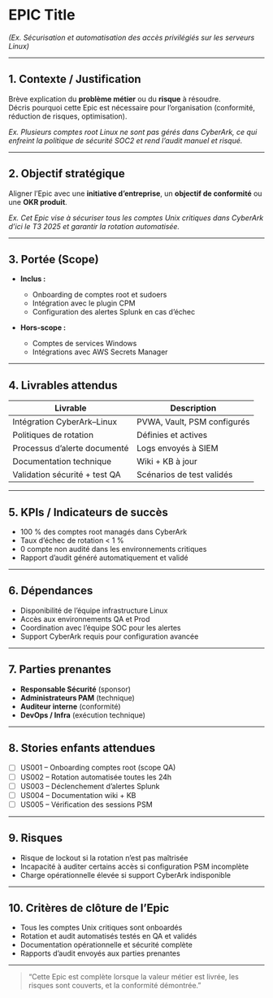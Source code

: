 # EPIC Title  
_(Ex. Sécurisation et automatisation des accès privilégiés sur les serveurs Linux)_  

---

## 1. Contexte / Justification  

Brève explication du **problème métier** ou du **risque** à résoudre.  
Décris pourquoi cette Epic est nécessaire pour l’organisation (conformité, réduction de risques, optimisation).

_Ex. Plusieurs comptes root Linux ne sont pas gérés dans CyberArk, ce qui enfreint la politique de sécurité SOC2 et rend l’audit manuel et risqué._

---

## 2. Objectif stratégique  

Aligner l’Epic avec une **initiative d’entreprise**, un **objectif de conformité** ou une **OKR produit**.

_Ex. Cet Epic vise à sécuriser tous les comptes Unix critiques dans CyberArk d’ici le T3 2025 et garantir la rotation automatisée._

---

## 3. Portée (Scope)

- **Inclus :**
  - Onboarding de comptes root et sudoers
  - Intégration avec le plugin CPM
  - Configuration des alertes Splunk en cas d’échec

- **Hors-scope :**
  - Comptes de services Windows
  - Intégrations avec AWS Secrets Manager

---

## 4. Livrables attendus

| Livrable                        | Description |
|----------------------------------|-------------|
| Intégration CyberArk–Linux       | PVWA, Vault, PSM configurés |
| Politiques de rotation          | Définies et actives |
| Processus d’alerte documenté    | Logs envoyés à SIEM |
| Documentation technique         | Wiki + KB à jour |
| Validation sécurité + test QA   | Scénarios de test validés |

---

## 5. KPIs / Indicateurs de succès  

- 100 % des comptes root managés dans CyberArk  
- Taux d’échec de rotation < 1 %  
- 0 compte non audité dans les environnements critiques  
- Rapport d’audit généré automatiquement et validé  

---

## 6. Dépendances  

- Disponibilité de l’équipe infrastructure Linux  
- Accès aux environnements QA et Prod  
- Coordination avec l’équipe SOC pour les alertes  
- Support CyberArk requis pour configuration avancée

---

## 7. Parties prenantes

- **Responsable Sécurité** (sponsor)  
- **Administrateurs PAM** (technique)  
- **Auditeur interne** (conformité)  
- **DevOps / Infra** (exécution technique)

---

## 8. Stories enfants attendues  

- [ ] US001 – Onboarding comptes root (scope QA)  
- [ ] US002 – Rotation automatisée toutes les 24h  
- [ ] US003 – Déclenchement d’alertes Splunk  
- [ ] US004 – Documentation wiki + KB  
- [ ] US005 – Vérification des sessions PSM

---

## 9. Risques  

- Risque de lockout si la rotation n’est pas maîtrisée  
- Incapacité à auditer certains accès si configuration PSM incomplète  
- Charge opérationnelle élevée si support CyberArk indisponible

---

## 10. Critères de clôture de l’Epic  

- Tous les comptes Unix critiques sont onboardés  
- Rotation et audit automatisés testés en QA et validés  
- Documentation opérationnelle et sécurité complète  
- Rapports d’audit envoyés aux parties prenantes

---

> “Cette Epic est complète lorsque la valeur métier est livrée, les risques sont couverts, et la conformité démontrée.”
